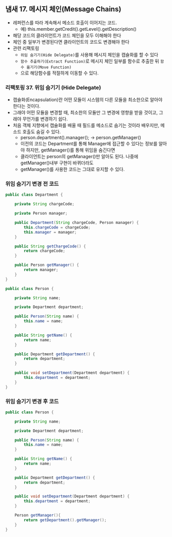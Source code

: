 ## 냄새 17. 메시지 체인(Message Chains)
- 레퍼런스를 따라 계속해서 메소드 호출이 이어지는 코드.
  - 예) this.member.getCredit().getLevel().getDescription()
- 해당 코드의 클라이언트가 코드 체인을 모두 이해해야 한다
- 체인 중 일부가 변경된다면 클라이언트의 코드도 변경해야 한다
- 관련 리팩토링
  - `위임 숨기기(Hide Delegate)`를 사용해 메시지 체인을 캡슐화를 할 수 있다
  - `함수 추출하기(Extract Function)`로 메시지 체인 일부를 함수로 추출한 뒤 `함수 옮기기(Move Function)`
  - 으로 해당함수를 적절하게 이동할 수 있다.

### 리팩토링 37. 위임 숨기기 (Hide Delegate)
- 캡슐화(Encapsulation)란 어떤 모듈이 시스템의 다른 모듈을 최소한으로 알아야 한다는 것이다.
- 그래야 어떤 모듈을 변경할 때, 최소한의 모듈만 그 변경에 영향을 받을 것이고, 그래야 무언가를 변경하기 쉽다.
- 처음 객체 지향에서 캡슐화를 배울 때 필드를 메소드로 숨기는 것이라 배우지만, 메소드 호출도 숨길 수 있다.
  - person.department().manager(); -> person.getManager()
  - 이전의 코드는 Department를 통해 Manager에 접근할 수 있다는 정보를 알아야 하지만, getManager()를 통해 위임을 숨긴다면
  - 클라이언트는 person의 getManager()만 알아도 된다. 나중에 getManager()내부 구현이 바뀌더라도 
  - getManager()를 사용한 코드는 그대로 유지할 수 있다.

### 위임 숨기기 변경 전 코드
```java
public class Department {

    private String chargeCode;

    private Person manager;

    public Department(String chargeCode, Person manager) {
        this.chargeCode = chargeCode;
        this.manager = manager;
    }

    public String getChargeCode() {
        return chargeCode;
    }

    public Person getManager() {
        return manager;
    }
}

public class Person {

    private String name;

    private Department department;

    public Person(String name) {
        this.name = name;
    }

    public String getName() {
        return name;
    }

    public Department getDepartment() {
        return department;
    }

    public void setDepartment(Department department) {
        this.department = department;
    }
}
```

### 위임 숨기기 변경 후 코드
```java
public class Person {

    private String name;

    private Department department;

    public Person(String name) {
        this.name = name;
    }

    public String getName() {
        return name;
    }

    public Department getDepartment() {
        return department;
    }

    public void setDepartment(Department department) {
        this.department = department;
    }

    Person getManager(){
        return getDepartment().getManager();
    }
}
```